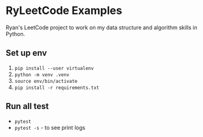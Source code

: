 # RyLeetCode Examples

Ryan's LeetCode project to work on my data structure and algorithm skills in Python.

## Set up env
1. `pip install --user virtualenv`
2. `python -m venv .venv`
3. `source env/bin/activate`
4. `pip install -r requirements.txt`

## Run all test
- `pytest`
- `pytest -s` - to see print logs